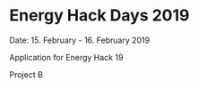 # Energy Hack Days 2019
Date: 15. February - 16. February 2019

Application for Energy Hack 19 

Project B
